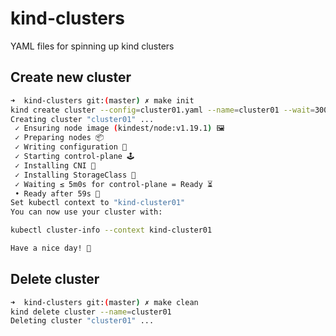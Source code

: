 # kind-clusters
YAML files for spinning up kind clusters

## Create new cluster
```bash
➜  kind-clusters git:(master) ✗ make init 
kind create cluster --config=cluster01.yaml --name=cluster01 --wait=300s
Creating cluster "cluster01" ...
 ✓ Ensuring node image (kindest/node:v1.19.1) 🖼
 ✓ Preparing nodes 📦  
 ✓ Writing configuration 📜 
 ✓ Starting control-plane 🕹️ 
 ✓ Installing CNI 🔌 
 ✓ Installing StorageClass 💾 
 ✓ Waiting ≤ 5m0s for control-plane = Ready ⏳ 
 • Ready after 59s 💚
Set kubectl context to "kind-cluster01"
You can now use your cluster with:

kubectl cluster-info --context kind-cluster01

Have a nice day! 👋
```

## Delete cluster
```bash
➜  kind-clusters git:(master) ✗ make clean
kind delete cluster --name=cluster01
Deleting cluster "cluster01" ...
```
